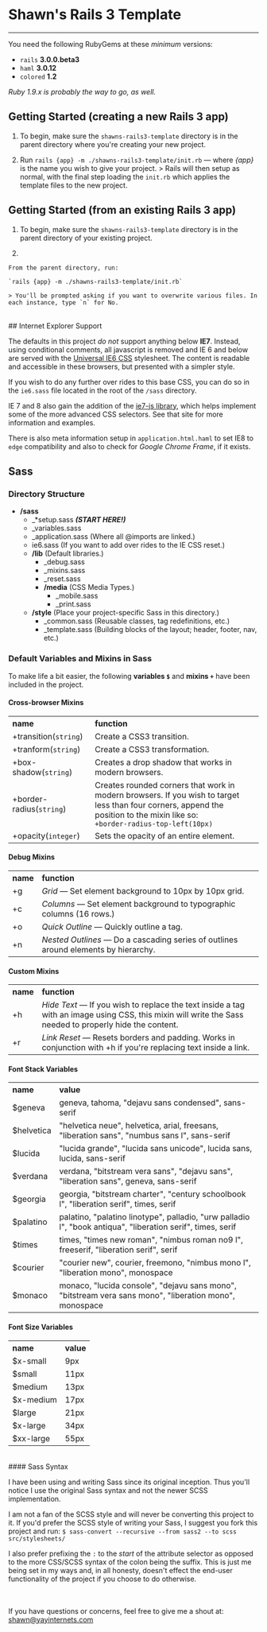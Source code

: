 # Shawn's Rails 3 Template
***

You need the following RubyGems at these *minimum* versions:

  * `rails` **3.0.0.beta3**
  * `haml` **3.0.12**
  * `colored` **1.2**
  
_Ruby 1.9.x is probably the way to go, as well._  


## Getting Started (creating a new Rails 3 app)

  1. To begin, make sure the `shawns-rails3-template` directory is in the parent directory where you're creating your new project.

  2. Run `rails {app} -m ./shawns-rails3-template/init.rb` &mdash; where _{app}_ is the name you wish to give your project.
    > Rails will then setup as normal, with the final step loading the `init.rb` which applies the template files to the new project.


## Getting Started (from an existing Rails 3 app)
  1. To begin, make sure the `shawns-rails3-template` directory is in the parent directory of your existing project.

  2.
    From the parent directory, run:

    `rails {app} -m ./shawns-rails3-template/init.rb`

    > You'll be prompted asking if you want to overwrite various files. In each instance, type `n` for No.


<br>
## Internet Explorer Support

The defaults in this project _do not_ support anything below **IE7**. Instead, using conditional
comments, all javascript is removed and IE 6 and below are served with the [Universal IE6 CSS](http://code.google.com/p/universal-ie6-css/)
stylesheet. The content is readable and accessible in these browsers, but presented with a simpler style.

If you wish to do any further over rides to this base CSS, you can do so in the `ie6.sass` file located in the root of the `/sass` directory.

IE 7 and 8 also gain the addition of the [ie7-js library](http://code.google.com/p/ie7-js/), which helps implement some of the more advanced CSS selectors.
See that site for more information and examples.

There is also meta information setup in `application.html.haml` to set IE8 to `edge` compatibility and also to check for _Google Chrome Frame_, if it exists.

## Sass

### Directory Structure
  * **/sass**
    * \_\*setup.sass **_(START HERE!)_**
    * \_variables.sass
    * \_application.sass (Where all @imports are linked.)
    * ie6.sass (If you want to add over rides to the IE CSS reset.)
    * **/lib** (Default libraries.)
        * \_debug.sass
        * \_mixins.sass
        * \_reset.sass
        * **/media** (CSS Media Types.)
            * \_mobile.sass
            * \_print.sass
    * **/style** (Place your project-specific Sass in this directory.)
       * \_common.sass (Reusable classes, tag redefinitions, etc.)
       * \_template.sass (Building blocks of the layout; header, footer, nav, etc.)



### Default Variables and Mixins in Sass

To make life a bit easier, the following **variables `$`** and **mixins `+`** have been included in the project.

#### Cross-browser Mixins

<table>
  <tr>
    <th align="left">name</th>
    <th align="left">function</th>
  </tr>
  <tr>
    <td>+transition(<code>string</code>)</td>
    <td>Create a CSS3 transition.</td>
  </tr>
  <tr>
    <td>+tranform(<code>string</code>)</td>
    <td>Create a CSS3 transformation.</td>
  </tr>
  <tr>
    <td>+box-shadow(<code>string</code>)</td>
    <td>Creates a drop shadow that works in modern browsers.</td>
  </tr>
  <tr>
    <td>+border-radius(<code>string</code>)</td>
    <td>
        Creates rounded corners that work in modern browsers.
        If you wish to target less than four corners, append the position to the mixin like so:
        <br>
        <code>+border-radius-top-left(10px)</code>
    </td>
  <tr>
    <td>+opacity(<code>integer</code>)</td>
    <td>Sets the opacity of an entire element.</td>
  </tr>
  </tr>
</table>

#### Debug Mixins

<table>
  <tr>
    <th align="left">name</th>
    <th align="left">function</th>
  </tr>
  <tr>
    <td>+g</td>
    <td><em>Grid</em> &mdash; Set element background to 10px by 10px grid.</td>
  </tr>
  <tr>
    <td>+c</td>
    <td><em>Columns</em> &mdash; Set element background to typographic columns (16 rows.)</td>
  </tr>
  <tr>
    <td>+o</td>
    <td><em>Quick Outline</em> &mdash; Quickly outline a tag.</td>
  </tr>
  <tr>
    <td>+n</td>
    <td><em>Nested Outlines</em> &mdash; Do a cascading series of outlines around elements by hierarchy.</td>
  </tr>
</table>

#### Custom Mixins
<table>
  <tr>
    <th align="left">name</th>
    <th align="left">function</th>
  </tr>
  <tr>
    <td>+h</td>
    <td><em>Hide Text</em> &mdash; If you wish to replace the text inside a tag with an image using CSS, this mixin will write the Sass needed to properly hide the content.</td>
  </tr>
  <tr>
    <td>+r</td>
    <td><em>Link Reset</em> &mdash; Resets borders and padding. Works in conjunction with +h if you're replacing text inside a link.</td>
  </tr>
</table>

#### Font Stack Variables
<table>
  <tr>
    <th align="left">name</th>
    <th align="left">value</th>
  </tr>
  <tr>
    <td>$geneva</td>
    <td>geneva, tahoma, "dejavu sans condensed", sans-serif</td>
  </tr>
  <tr>
    <td>$helvetica</td>
    <td>"helvetica neue", helvetica, arial, freesans, "liberation sans", "numbus sans l", sans-serif</td>
  </tr>
  <tr>
    <td>$lucida</td>
    <td>"lucida grande", "lucida sans unicode", lucida sans, lucida, sans-serif</td>
  </tr>
  <tr>
    <td>$verdana </td>
    <td>verdana, "bitstream vera sans", "dejavu sans", "liberation sans", geneva, sans-serif</td>
  </tr>
  <tr>
    <td>$georgia </td>
    <td>georgia, "bitstream charter", "century schoolbook l", "liberation serif", times, serif</td>
  </tr>
  <tr>
    <td>$palatino </td>
    <td>palatino, "palatino linotype", palladio, "urw palladio l", "book antiqua", "liberation serif", times, serif</td>
  </tr>
  <tr>
    <td>$times </td>
    <td>times, "times new roman", "nimbus roman no9 l", freeserif, "liberation serif", serif</td>
  </tr>
  <tr>
    <td>$courier </td>
    <td>"courier new", courier, freemono, "nimbus mono l", "liberation mono", monospace</td>
  </tr>
  <tr>
    <td>$monaco </td>
    <td>monaco, "lucida console", "dejavu sans mono", "bitstream vera sans mono", "liberation mono", monospace</td>
  </tr>
</table>

#### Font Size Variables
<table>
  <tr>
    <th align="left">name</th>
    <th align="left">value</th>
  </tr>
  <tr>
    <td>$x-small</td>
    <td>9px</td>
  </tr>
   <tr>
    <td>$small</td>
    <td>11px</td>
  </tr>
   <tr>
    <td>$medium</td>
    <td>13px</td>
  </tr>
   <tr>
    <td>$x-medium</td>
    <td>17px</td>
  </tr>
   <tr>
    <td>$large</td>
    <td>21px</td>
  </tr>
   <tr>
    <td>$x-large</td>
    <td>34px</td>
  </tr>
  <tr>
    <td>$xx-large</td>
    <td>55px</td>
  </tr>
</table>
<br>
#### Sass Syntax

I have been using and writing Sass since its original inception. Thus you'll notice I use the original Sass syntax and not the newer SCSS implementation.

I am not a fan of the SCSS style and will never be converting this project to it. If you'd prefer the SCSS style of writing your Sass, I suggest you
fork this project and run: `$ sass-convert --recursive --from sass2 --to scss src/stylesheets/`

I also prefer prefixing the `:` to the _start_ of the attribute selector as opposed to the more CSS/SCSS syntax of the colon being the suffix.
This is just me being set in my ways and, in all honesty, doesn't effect the end-user functionality of the project if you choose to do otherwise.

<br><br>
If you have questions or concerns, feel free to give me a shout at:
[shawn@yayinternets.com](mailto:shawn@yayinternets.com)